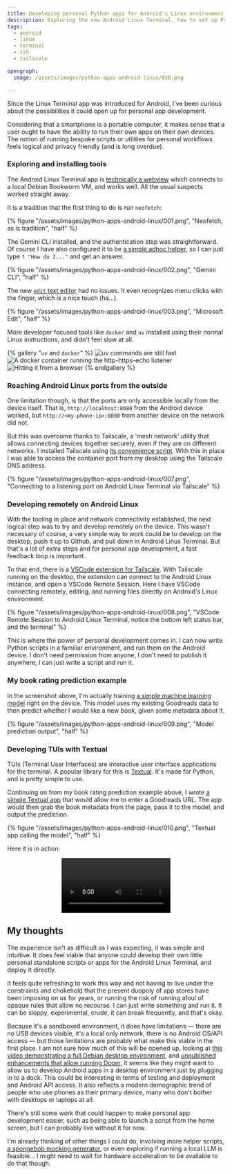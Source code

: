 ```yaml
---
title: Developing personal Python apps for Android's Linux environment
description: Exploring the new Android Linux Terminal, how to set up Python and see if personal app development is feasible
tags:
  - android
  - linux
  - terminal
  - ssh
  - tailscale

opengraph:
  image: /assets/images/python-apps-android-linux/010.png

---
```


Since the Linux Terminal app was introduced for Android, I've been curious about the possibilities it could open up for personal app development. 

Considering that a smartphone is a portable computer, it makes sense that a user ought to have the ability to run their own apps on their own devices. The notion of running bespoke scripts or utilities for personal workflows feels logical and privacy friendly (and is long overdue). 

### Exploring and installing tools

The Android Linux Terminal app is [technically a webview](https://www.androidauthority.com/android-linux-terminal-app-3489887/) which connects to a local Debian Bookworm VM, and works well. All the usual suspects worked straight away. 

It is a tradition that the first thing to do is run `neofetch`:

{% figure "/assets/images/python-apps-android-linux/001.png", "Neofetch, as is tradition", "half" %}


The Gemini CLI installed, and the authentication step was straightforward. Of course I have also configured it to be [a simple adhoc helper](/posts/2025-06-30-gemini-cli-adhoc-helper.md), so I can just type `? "How do I..."` and get an answer. 



{% figure "/assets/images/python-apps-android-linux/002.png", "Gemini CLI", "half" %}


The new [`edit` text editor](/posts/2025-06-02-microsoft-edit-cli-text-editor.md) had no issues. It even recognizes menu clicks with the finger, which is a nice touch (ha...).

{% figure "/assets/images/python-apps-android-linux/003.png", "Microsoft Edit", "half" %}



More developer focused tools like `docker` and `uv` installed using their normal Linux instructions, and didn't feel slow at all. 

{% gallery "`uv` and `docker`" %}
![uv commands are still fast](/assets/images/python-apps-android-linux/004.png)
![A docker container running the http-https-echo listener](/assets/images/python-apps-android-linux/005.png)
![Hitting it from a browser](/assets/images/python-apps-android-linux/006.png)
{% endgallery %}

### Reaching Android Linux ports from the outside

One limitation though, is that the ports are only accessible locally from the device itself. That is, `http://localhost:8080` from the Android device worked, but `http://<my-phone-ip>:8080` from another device on the network did not. 

But this was overcome thanks to Tailscale, a 'mesh network' utility that allows connecting devices together securely, even if they are on different networks. I installed Tailscale using [its convenience script](https://tailscale.com/kb/1031/install-linux). With this in place I was able to access the container port from my desktop using the Tailscale DNS address. 

{% figure "/assets/images/python-apps-android-linux/007.png", "Connecting to a listening port on Android Linux Terminal via Tailscale" %}


### Developing remotely on Android Linux

With the tooling in place and network connectivity established, the next logical step was to try and develop remotely on the device. This wasn't necessary of course, a very simple way to work could be to develop on the desktop, push it up to Github, and pull down in Android Linux Terminal. But that's a lot of extra steps and for personal app development, a fast feedback loop is important.  

To that end, there is a [VSCode extension for Tailscale](https://tailscale.com/kb/1265/vscode-extension). With Tailscale running on the desktop, the extension can connect to the Android Linux instance, and open a VSCode Remote Session. Here I have VSCode connecting remotely, editing, and running files directly on Android's Linux environment.

{% figure "/assets/images/python-apps-android-linux/008.png", "VSCode Remote Session to Android Linux Terminal, notice the bottom left status bar, and the terminal" %}

This is where the power of personal development comes in. I can now write Python scripts in a familiar environment, and run them on the Android device. I don't need permission from anyone, I don't need to publish it anywhere, I can just write a script and run it.

### My book rating prediction example

In the screenshot above, I'm actually training [a simple machine learning model](https://github.com/mendhak/goodreads_book_rating_prediction/blob/master/generate_content_model.ipynb) right on the device. This model uses my existing Goodreads data to then predict whether I would like a new book, given some metadata about it. 

{% figure "/assets/images/python-apps-android-linux/009.png", "Model prediction output", "half" %}

### Developing TUIs with Textual

TUIs (Terminal User Interfaces) are interactive user interface applications for the terminal. A popular library for this is [Textual](https://textual.textualize.io/). It's made for Python, and is pretty simple to use. 

Continuing on from my book rating prediction example above, I wrote [a simple Textual app](https://github.com/mendhak/goodreads_book_rating_prediction/blob/master/textual_goodreads_predictor.py) that would allow me to enter a Goodreads URL. The app would then grab the book metadata from the page, pass it to the model, and output the prediction. 

{% figure "/assets/images/python-apps-android-linux/010.png", "Textual app calling the model", "half" %}

Here it is in action:

<p align="center">
  <video src="/assets/images/python-apps-android-linux/screen-20250809-140910.mp4" controls="controls" width="50%"></video>
</p>



## My thoughts

The experience isn't as difficult as I was expecting, it was simple and intuitive. It does feel viable that anyone could develop their own little personal standalone scripts or apps for the Android Linux Terminal, and deploy it directly. 

It feels quite refreshing to work this way and not having to live under the constraints and chokehold that the present duopoly of app stores have been imposing on us for years, or running the risk of running afoul of opaque rules that allow no recourse. I can just write something and run it. It can be sloppy, experimental, crude, it can break frequently, and that's okay. 

Because it's a sandboxed environment, it does have limitations — there are no USB devices visible, it's a local only network, there is no Android OS/API access — but those limitations are probably what make this viable in the first place. I am not sure how much of this will be opened up, looking at [this video demonstrating a full Debian desktop environment](https://www.youtube.com/watch?v=H2C7GOmbDxw), and [unpublished enhancements that allow running Doom](https://www.androidauthority.com/android-16-linux-terminal-doom-3521804/), it seems like they might want to allow us to develop Android apps in a desktop environment just by plugging in to a dock. This could be interesting in terms of testing and deployment and Android API access. It also reflects a modern demographic trend of people who use phones as their primary device, many who don't bother with desktops or laptops at all. 

There's still some work that could happen to make personal app development easier, such as being able to launch a script from the home screen, but I can probably live without it for now. 

I'm already thinking of other things I could do, involving more helper scripts, [a spongebob mocking generator](https://gist.github.com/mendhak/b4302d1a546053ae528b3151423dde0d), or even exploring if running a local LLM is feasible... I might need to wait for hardware acceleration to be available to do that though. 
